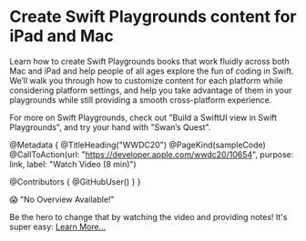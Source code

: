 # Create Swift Playgrounds content for iPad and Mac

Learn how to create Swift Playgrounds books that work fluidly across both Mac and iPad and help people of all ages explore the fun of coding in Swift. We’ll walk you through how to customize content for each platform while considering platform settings, and help you take advantage of them in your playgrounds while still providing a smooth cross-platform experience.

For more on Swift Playgrounds, check out "Build a SwiftUI view in Swift Playgrounds", and try your hand with "Swan’s Quest".

@Metadata {
   @TitleHeading("WWDC20")
   @PageKind(sampleCode)
   @CallToAction(url: "https://developer.apple.com/wwdc20/10654", purpose: link, label: "Watch Video (8 min)")

   @Contributors {
      @GitHubUser(<replace this with your GitHub handle>)
   }
}

😱 "No Overview Available!"

Be the hero to change that by watching the video and providing notes! It's super easy:
 [Learn More…](https://wwdcnotes.github.io/WWDCNotes/documentation/wwdcnotes/contributing)
